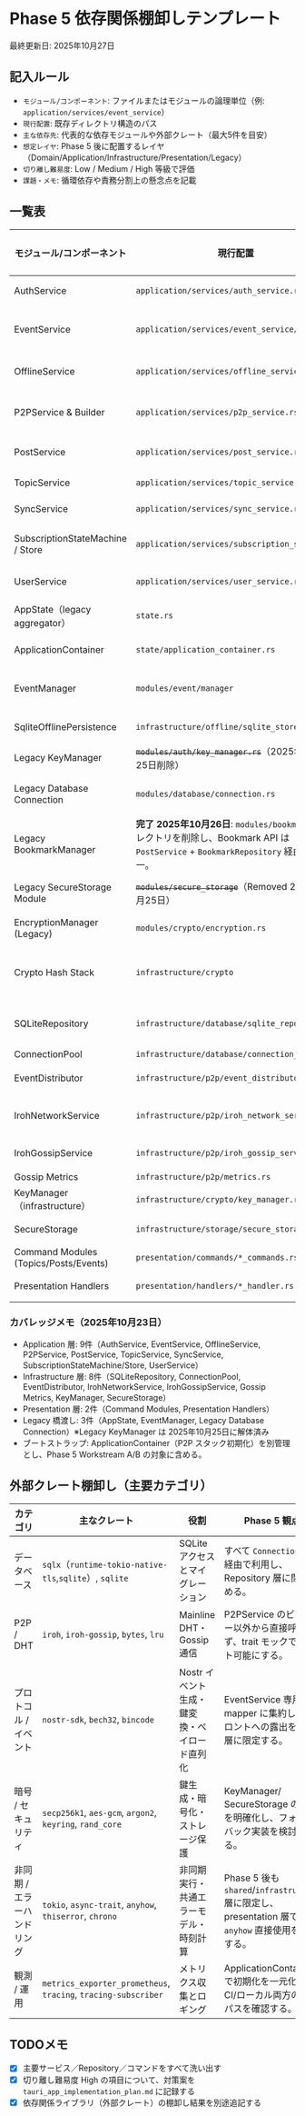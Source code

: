 # Phase 5 依存関係棚卸しテンプレート
最終更新日: 2025年10月27日

## 記入ルール
- `モジュール/コンポーネント`: ファイルまたはモジュールの論理単位（例: `application/services/event_service`）
- `現行配置`: 既存ディレクトリ構造のパス
- `主な依存先`: 代表的な依存モジュールや外部クレート（最大5件を目安）
- `想定レイヤ`: Phase 5 後に配置するレイヤ（Domain/Application/Infrastructure/Presentation/Legacy）
- `切り離し難易度`: Low / Medium / High 等級で評価
- `課題・メモ`: 循環依存や責務分割上の懸念点を記載

## 一覧表
| モジュール/コンポーネント | 現行配置 | 主な依存先 | 想定レイヤ | 切り離し難易度 | 課題・メモ |
| --- | --- | --- | --- | --- | --- |
| AuthService | `application/services/auth_service.rs` | `infrastructure::crypto::KeyManager`, `infrastructure::storage::SecureStorage`, `application::ports::auth_lifecycle::AuthLifecyclePort` | Application | Medium | 2025年10月26日: AuthLifecyclePort/DefaultAuthLifecycle を追加し、User/TopicService への直接依存を排除。アカウント生成とログインはイベント経由でプロビジョニングされる。 |
| EventService | `application/services/event_service/*` | `infrastructure::database::EventRepository`, `infrastructure::crypto::SignatureService`, `infrastructure::p2p::EventDistributor`, `application::services::{SubscriptionStateMachine,SubscriptionStateStore}`, `infrastructure::event::EventManagerHandle` | Application | High | 2025年10月25日 Stage3: EventManagerHandle で Legacy 依存を封じ、`tests/integration/test_event_service_gateway.rs` で Publish/Reactions/Metadata/Delete の Gateway 結合テストを追加。 |
| OfflineService | `application/services/offline_service.rs` | `application::ports::offline_store::OfflinePersistence`, `infrastructure::offline::SqliteOfflinePersistence`, `infrastructure::offline::OfflineReindexJob`, `shared::error::AppError` | Application | Medium | 2025年10月25日 Stage3: Legacy OfflineManager 依存を解消し、ドメイン値オブジェクトでの永続化に移行。テストは新Persistenceベースに更新済み。 |
| P2PService & Builder | `application/services/p2p_service.rs` | `infrastructure::p2p::{NetworkService,GossipService,DiscoveryOptions,IrohNetworkService,IrohGossipService}`, `modules::p2p::events::P2PEvent`, `shared::config::NetworkConfig`, `tokio::sync`, `iroh::SecretKey` | Application | Medium | Iroh 固有型がサービス層にリーク。Builder 内に閉じ込めつつ、P2PEvent をドメインイベントへ置換する。2025年10月27日: `P2PStack` の公開フィールドを trait object 化し、GossipService に `local_peer_hint` を追加してテストを含む外部依存を抽象化。 |
| PostService | `application/services/post_service.rs` | `domain::entities::{Post,Event,User}`, `infrastructure::database::PostRepository`, `infrastructure::p2p::EventDistributor`, `infrastructure::cache::PostCacheService`, `nostr_sdk::Keys` | Application | Medium | `nostr_sdk` 依存を共有ファクトリに集約し、イベント生成を EventService 経由に統一する。 |
| TopicService | `application/services/topic_service.rs` | `domain::entities::Topic`, `infrastructure::database::TopicRepository`, `infrastructure::p2p::GossipService`, `shared::error::AppError` | Application | Medium | Gossip 参加/離脱を直接呼び出すため、P2PService 経由のイベント発行に置き換える。 |
| SyncService | `application/services/sync_service.rs` | `infrastructure::p2p::NetworkService`, `application::services::{PostService,EventService}`, `tokio::sync::RwLock`, `chrono::Utc` | Application | Medium | サービス間の循環参照防止のため、同期オーケストレータ用 trait を別途定義する。 |
| SubscriptionStateMachine / Store | `application/services/subscription_state.rs` | `application::ports::subscription_state_repository::SubscriptionStateRepository`, `infrastructure::database::SqliteSubscriptionStateRepository`, `domain::value_objects::subscription`, `shared::error::AppError` | Application | Medium | 2025年10月25日 SSR-01/02 完了: SubscriptionStateRepository ポート＋ SQLite 実装を導入し、`SubscriptionStateMachine` は Repository 経由で遷移管理を行う。SQL 直書きを排除し、再同期バックオフはドメイン値オブジェクトに集約した。 |
| UserService | `application/services/user_service.rs` | `domain::entities::{User,UserMetadata}`, `infrastructure::database::UserRepository`, `shared::error::AppError` | Application | Low | 2025年10月26日: フォロー/アンフォロー処理を `UserRepository` ポート経由で実装し、Self follow 検証や NotFound 応答を含むユースケースを整備。Tauri コマンドは UserService 経由に統一済み。 |
| AppState（legacy aggregator） | `state.rs` | `modules::{auth,event,p2p}`, `infrastructure::offline::{SqliteOfflinePersistence,OfflineReindexJob}`, `application::services::*`, `presentation::handlers::*`, `infrastructure::{crypto,database,p2p}`, `tauri::AppHandle` | Legacy | Medium | 2025年10月26日: P2PBootstrapper へ初期化を委譲し、AppState から Iroh SecretKey/Builder 参照を排除。残タスクは Legacy EventManager 依存の Infrastructure 化。 |
| ApplicationContainer | `state/application_container.rs` | `application::services::p2p_service::{P2PService,P2PStack}`, `modules::p2p::P2PEvent`, `shared::config::AppConfig`, `tokio::fs`, `anyhow` | Application | Medium | P2P イベント型の差し替えとメトリクス初期化統合が必要。Phase 5 でブートストラップ専用モジュールへ再配置する。 |
| EventManager | `modules/event/manager` | `application::shared::{default_topics,nostr::EventPublisher}`, `application::ports::event_topic_store::EventTopicStore`, `infrastructure::p2p::GossipService`, `application::ports::key_manager::KeyManager`, `infrastructure::database::ConnectionPool` | Legacy | High | 2025年10月24日: `tauri::AppHandle` は `LegacyEventManagerGateway` に移設済み。2025年10月27日: `EventTopicStore` ポート経由で参照トピック管理を委譲し、Infrastructure 層から直接 Repository を触らない構成に更新。残課題は Legacy manager 本体の Infrastructure 化。 |
| SqliteOfflinePersistence | `infrastructure/offline/sqlite_store.rs` | `sqlx`, `chrono`, `serde_json`, `uuid`, `application::ports::offline_store::OfflinePersistence` | Infrastructure | Medium | 2025年10月25日 Stage3: Legacy OfflineManager の SQL を移植。OfflineReindexJob とサービス双方から利用。`.sqlx` 再生成タイミングと DRY 化の追跡を継続。 |
| Legacy KeyManager | ~~`modules/auth/key_manager.rs`~~（2025年10月25日削除） | `nostr_sdk::Keys`, `tokio::sync::RwLock`, `anyhow` | Legacy | 完了 | 2025年10月25日: `application::ports::key_manager` + `DefaultKeyManager` へ完全移行。AppState/Tauri/EventManager/SubscriptionInvoker からの依存を解消。 |
| Legacy Database Connection | `modules/database/connection.rs` | `sqlx`, `std::fs`, `Path`, `tracing` | Retired (2025年10月25日) | - | `ConnectionPool` への移行完了に伴い削除。参照先は `infrastructure::database::connection_pool` に集約済み。 |
| Legacy BookmarkManager | **完了 2025年10月26日**: `modules/bookmark` ディレクトリを削除し、Bookmark API は `PostService` + `BookmarkRepository` 経由へ統一。 | `domain::entities::bookmark`, `infrastructure::database::BookmarkRepository`, `application::services::PostService` | Archived | 完了 | Stage0〜3 の移行とドキュメント更新を完了。`.sqlx` の追加生成は不要で、Runbook/タスクリストにも反映済み。 |
| Legacy SecureStorage Module | ~~`modules/secure_storage`~~（Removed 2025年10月25日） | `keyring`, `serde_json`, `anyhow`, `tokio::sync::RwLock` | Archived | Low | Debug 用 `clear_all_accounts` は `infrastructure::storage::secure_storage::DefaultSecureStorage::clear_all_accounts_for_test` へ統合済み。タスク完了後はドキュメント参照のみ。 |
| EncryptionManager (Legacy) | `modules/crypto/encryption.rs` | `aes-gcm`, `sha2`, `base64`, `anyhow` | Legacy | Medium | 暗号化トレイトを Infrastructure 層に再実装し、`AppState` とテストの依存を切り替えた上で退役させる。 |
| Crypto Hash Stack | `infrastructure/crypto` | `sha2 0.10`, `aes-gcm 0.10`, `argon2 0.5`, `generic-array 0.14` | Infrastructure | Medium | 2025年10月24日: RustCrypto 系は generic-array 1.x をまだ stable 提供しておらず、`aes-gcm`/`sqlx`/`iroh` の依存も 0.14 系を前提。非推奨警告は `GenericArray::as_slice` 呼び出しを `&*key` 参照へ置換して解消済み。RustCrypto の stable リリースで 1.x 対応が揃い次第、依存引き上げを再評価する。 |
| SQLiteRepository | `infrastructure/database/sqlite_repository/*` | `sqlx`, `infrastructure::database::ConnectionPool`, `domain::entities::*`, `shared::error::AppError`, `async_trait` | Infrastructure | High | 2025年10月27日: Repository トレイトを `application::ports::repositories` へ移し、Sqlite 実装・AppState・EventTopicStore が application ポート経由で動作するよう更新。`domain::repositories` を削除し、インフラ層の domain 直接依存を解消。 |
| ConnectionPool | `infrastructure/database/connection_pool.rs` | `sqlx::SqlitePool`, `std::sync::Arc` | Infrastructure | Low | 旧 DbPool 利用箇所をすべて差し替え、環境変数による設定注入をサポートする。 |
| EventDistributor | `infrastructure/p2p/event_distributor.rs` | `domain::entities::Event`, `tokio::sync::RwLock`, `metrics`, `shared::error::AppError` | Infrastructure | Medium | 2025年10月27日: DistributionStrategy/DistributionMetrics を `domain::p2p` へ移設し、Default/P2P/Nostr distributor から共通メトリクスフックを呼び出す実装に刷新。 |
| IrohNetworkService | `infrastructure/p2p/iroh_network_service.rs` | `iroh::{Endpoint,protocol::Router}`, `tokio::sync::{RwLock,broadcast}`, `shared::config::NetworkConfig`, `shared::error::AppError`, `super::dht_bootstrap` | Infrastructure | Medium | 2025年10月27日: `P2PEvent::NetworkConnected/Disconnected` を broadcast 送出し、AppState/OfflineService/EventService が P2P イベントバスから再接続シグナルを購読できるよう統合。 |
| IrohGossipService | `infrastructure/p2p/iroh_gossip_service.rs` | `iroh_gossip::{Gossip,GossipSender,GossipTopic}`, `iroh::protocol::Router`, `domain::entities::Event`, `shared::error::AppError`, `tokio::sync::{broadcast,RwLock,mpsc}` | Infrastructure | Medium | 2025年10月27日: Gossip 受信ループで Domain `P2PEvent` を broadcast 送信し、モック/API 双方が同じイベントバス（broadcast Receiver）を利用する構成に統一。 |
| Gossip Metrics | `infrastructure/p2p/metrics.rs` | `metrics_exporter_prometheus`, `tokio`, `shared::time`, `serde` | Infrastructure | Low | メトリクス登録を ApplicationContainer で一元化し、Phase 5 後の CI 指標へ反映する。 |
| KeyManager（infrastructure） | `infrastructure/crypto/key_manager.rs` | `nostr_sdk`, `secp256k1`, `keyring`, `shared::error::AppError`, `rand_core` | Infrastructure | Medium | SecureStorage と責務が重複。鍵管理とメタデータ更新を別トレイトに分離する。 |
| SecureStorage | `infrastructure/storage/secure_storage.rs` | `keyring`, `serde`, `async_trait`, `chrono`, `anyhow` | Infrastructure | Medium | 永続化スキーマが `AccountMetadata` 固定。domain 値オブジェクトと整合するマイグレーションが必要。 |
| Command Modules (Topics/Posts/Events) | `presentation/commands/*_commands.rs` | `application::services::*`, `presentation::handlers::*`, `state::AppState`, `presentation::dto::*`, `tauri::command` | Presentation | Medium | AppState からの直接 clone に依存。レイヤ分離後は DI でハンドラーを注入し、依存を明示する。 |
| Presentation Handlers | `presentation/handlers/*_handler.rs` | `application::services::*`, `presentation::dto::*`, `shared::error::AppError`, `serde_json` | Presentation | Medium | DTO バリデーションとサービス呼び出しが混在。Mapper/Validator を共通化し、例外処理を `errorHandler` と整合させる。 |

### カバレッジメモ（2025年10月23日）
- Application 層: 9件（AuthService, EventService, OfflineService, P2PService, PostService, TopicService, SyncService, SubscriptionStateMachine/Store, UserService）
- Infrastructure 層: 8件（SQLiteRepository, ConnectionPool, EventDistributor, IrohNetworkService, IrohGossipService, Gossip Metrics, KeyManager, SecureStorage）
- Presentation 層: 2件（Command Modules, Presentation Handlers）
- Legacy 橋渡し: 3件（AppState, EventManager, Legacy Database Connection）※Legacy KeyManager は 2025年10月25日に解体済み
- ブートストラップ: ApplicationContainer（P2P スタック初期化）を別管理とし、Phase 5 Workstream A/B の対象に含める。

## 外部クレート棚卸し（主要カテゴリ）
| カテゴリ | 主なクレート | 役割 | Phase 5 観点 |
| --- | --- | --- | --- |
| データベース | `sqlx`（`runtime-tokio-native-tls`,`sqlite`）, `sqlite` | SQLite アクセスとマイグレーション | すべて `ConnectionPool` 経由で利用し、Repository 層に閉じ込める。 |
| P2P / DHT | `iroh`, `iroh-gossip`, `bytes`, `lru` | Mainline DHT・Gossip 通信 | P2PService のビルダー以外から直接呼ばず、trait モックでテスト可能にする。 |
| プロトコル / イベント | `nostr-sdk`, `bech32`, `bincode` | Nostr イベント生成・鍵変換・ペイロード直列化 | EventService 専用の mapper に集約し、フロントへの露出を DTO 層に限定する。 |
| 暗号 / セキュリティ | `secp256k1`, `aes-gcm`, `argon2`, `keyring`, `rand_core` | 鍵生成・暗号化・ストレージ保護 | KeyManager/ SecureStorage の境界を明確化し、フォールバック実装を検討する。 |
| 非同期 / エラーハンドリング | `tokio`, `async-trait`, `anyhow`, `thiserror`, `chrono` | 非同期実行・共通エラーモデル・時刻計算 | Phase 5 後も `shared`/`infrastructure` 層に限定し、presentation 層での `anyhow` 直接使用を禁止する。 |
| 観測 / 運用 | `metrics_exporter_prometheus`, `tracing`, `tracing-subscriber` | メトリクス収集とロギング | ApplicationContainer で初期化を一元化し、CI/ローカル両方の計測パスを確認する。 |

## TODOメモ
- [x] 主要サービス／Repository／コマンドをすべて洗い出す
- [x] 切り離し難易度 High の項目について、対策案を `tauri_app_implementation_plan.md` に記録する
- [x] 依存関係ライブラリ（外部クレート）の棚卸し結果を別途追記する
